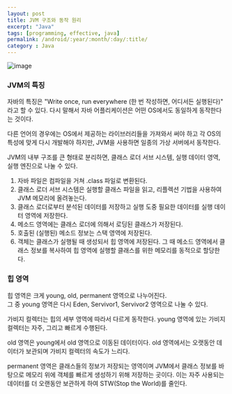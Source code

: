 ```yaml
---
layout: post
title: JVM 구조와 동작 원리
excerpt: "Java"
tags: [programming, effective, java]
permalink: /android/:year/:month/:day/:title/
category : Java
---
```



![image](https://upload.wikimedia.org/wikipedia/commons/d/dd/JvmSpec7.png)

### JVM의 특징

자바의 특징은 "Write once, run everywhere (한 번 작성하면, 어디서든 실행된다)" 라고 할 수 있다. 다시 말해서 자바 어플리케이션은 어떤 OS에서도 동일하게 동작한다는 것이다.  

다른 언어의 경우에는 OS에서 제공하는 라이브러리들을 가져와서 써야 하고 각 OS의 특성에 맞게 다시 개발해야 하지만, JVM을 사용하면 일종의 가상 서버에서 동작한다.  

JVM의 내부 구조를 큰 형태로 분리하면, 클래스 로더 서브 시스템, 실행 데이터 영역, 실행 엔진으로 나눌 수 있다.  

1. 자바 파일은 컴파일을 거쳐 .class 파일로 변환된다.
2. 클래스 로더 서브 시스템은 실행할 클래스 파일을 읽고, 리플렉션 기법을 사용하여 JVM 메모리에 올려놓는다.
3. 클래스 로더로부터 분석된 데이터를 저장하고 실행 도중 필요한 데이터를 실행 데이터 영역에 저장한다.
4. 메소드 영역에는 클래스 로더에 의해서 로딩된 클래스가 저장된다.
5. 호출된 (실행된) 메소드 정보는 스택 영역에 저장된다.
6. 객체는 클래스가 실행될 때 생성되서 힙 영역에 저장된다. 그 때 메소드 영역에서 클래스 정보를 복사하여 힙 영역에 실행할 클래스를 위한 메모리를 동적으로 할당한다.  

### 힙 영역

힙 영역은 크게 young, old, permanent 영역으로 나누어진다.  
그 중 young 영역은 다시 Eden, Servivor1, Servivor2 영역으로 나눌 수 있다.  

가비지 컬렉터는 힙의 세부 영역에 따라서 다르게 동작한다. young 영역에 있는 가비지 컬렉터는 자주, 그리고 빠르게 수행된다.  

old 영역은 young에서 old 영역으로 이동된 데이터이다. old 영역에서는 오랫동안 데이터가 보관되며 가비지 컬렉터의 속도가 느리다.  

permanent 영역은 클래스들의 정보가 저장되는 영역이며 JVM에서 클래스 정보를 바탕으로 메모리 위에 객체를 빠르게 생성하기 위해 저장하는 곳이다. 이는 자주 사용되는 데이터를 더 오랜동안 보관하게 하여 STW(Stop the World)를 줄인다.  


